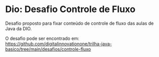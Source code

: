 # Dio: Desafio Controle de Fluxo

Desafio proposto para fixar conteúdo de controle de fluxo das aulas de Java da DIO. 

O desafio pode ser encontrado em: https://github.com/digitalinnovationone/trilha-java-basico/tree/main/desafios/controle-fluxo
